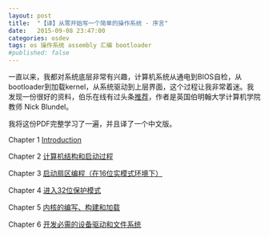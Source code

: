```yaml
---
layout: post
title:  "【译】从零开始写一个简单的操作系统 - 序言"
date:   2015-09-08 23:47:00
categories: osdev
tags: os 操作系统 assembly 汇编 bootloader 
#published: false
---
```

一直以来，我都对系统底层非常有兴趣，计算机系统从通电到BIOS自检，从bootloader到加载kernel，从系统驱动到上层界面，这个过程让我非常着迷。我发现一份很好的资料，伯乐在线有过头条[推荐][jobbole]，作者是英国伯明翰大学计算机学院教师 Nick Blundel。

我将这份PDF完整学习了一遍，并且译了一个中文版。

Chapter 1   [Introduction][ch1]

Chapter 2   [计算机结构和启动过程][ch2]

Chapter 3   [启动扇区编程（在16位实模式环境下）][ch3]

Chapter 4   [进入32位保护模式][ch4]

Chapter 5   [内核的编写、构建和加载][ch5]

Chapter 6   [开发必需的设备驱动和文件系统][ch6]


[jobbole]:      http://top.jobbole.com/13810/
[ch1]:          /osdev/writing-a-simple-operating-system-from-scratch-1/
[ch2]:          /osdev/writing-a-simple-operating-system-from-scratch-2/
[ch3]:          /osdev/writing-a-simple-operating-system-from-scratch-3/
[ch4]:          /osdev/writing-a-simple-operating-system-from-scratch-4/
[ch5]:          /osdev/writing-a-simple-operating-system-from-scratch-5/
[ch6]:          /osdev/writing-a-simple-operating-system-from-scratch-6/
